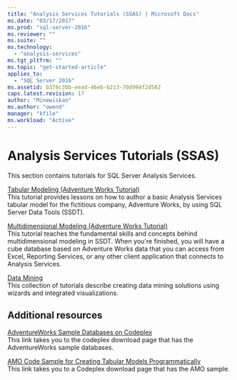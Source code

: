 ```yaml
---
title: "Analysis Services Tutorials (SSAS) | Microsoft Docs"
ms.date: "03/17/2017"
ms.prod: "sql-server-2016"
ms.reviewer: ""
ms.suite: ""
ms.technology: 
  - "analysis-services"
ms.tgt_pltfrm: ""
ms.topic: "get-started-article"
applies_to: 
  - "SQL Server 2016"
ms.assetid: b378c3bb-eead-46eb-b213-70d994f2d562
caps.latest.revision: 17
author: "Minewiskan"
ms.author: "owend"
manager: "kfile"
ms.workload: "Active"
---
```

# Analysis Services Tutorials (SSAS)
This section contains tutorials for SQL Server Analysis Services.  
  
[Tabular Modeling &#40;Adventure Works Tutorial&#41;](../analysis-services/tabular-modeling-adventure-works-tutorial.md)  
This tutorial provides lessons on how to author a basic Analysis Services tabular model for the fictitious company, Adventure Works, by using SQL Server Data Tools (SSDT).  
  
[Multidimensional Modeling &#40;Adventure Works Tutorial&#41;](../analysis-services/multidimensional-modeling-adventure-works-tutorial.md)  
This tutorial teaches the fundamental skills and concepts behind multidimensional modeling in SSDT. When you're finished, you will have a cube database based on Adventure Works data that you can access from Excel, Reporting Services, or any other client application that connects to Analysis Services.  
  
[Data Mining](../analysis-services/data-mining-tutorials-analysis-services.md)  
This collection of tutorials describe creating data mining solutions using wizards and integrated visualizations.  
  
  
## Additional resources  
[AdventureWorks Sample Databases on Codeplex](http://go.microsoft.com/fwlink/?linkID=335807)  
This link takes you to the codeplex download page that has the AdventureWorks sample databases.  
  
[AMO Code Sample for Creating Tabular Models Programmatically](http://go.microsoft.com/fwlink/?linkID=221036)  
This link takes you to a Codeplex download page that has the AMO sample.  
  
  
  
